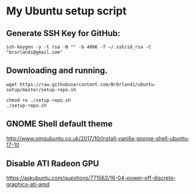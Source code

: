 # My Ubuntu setup script

## Generate SSH Key for GitHub:
```
ssh-keygen -y -t rsa -N "" -b 4096 -f ~/.ssh/id_rsa -C "brorlandi@gmail.com" 
```

## Downloading and running.

```
wget https://raw.githubusercontent.com/BrOrlandi/ubuntu-setup/master/setup-repo.sh

chmod +x ./setup-repo.sh
./setup-repo.sh
```

## GNOME Shell default theme

http://www.omgubuntu.co.uk/2017/10/install-vanilla-gnome-shell-ubuntu-17-10

## Disable ATI Radeon GPU

https://askubuntu.com/questions/771562/16-04-power-off-discrete-graphics-ati-amd
